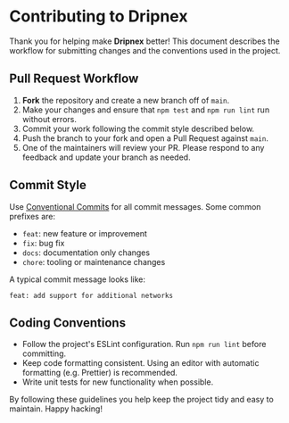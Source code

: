 # Contributing to Dripnex

Thank you for helping make **Dripnex** better! This document describes the workflow for submitting changes and the conventions used in the project.

## Pull Request Workflow

1. **Fork** the repository and create a new branch off of `main`.
2. Make your changes and ensure that `npm test` and `npm run lint` run without errors.
3. Commit your work following the commit style described below.
4. Push the branch to your fork and open a Pull Request against `main`.
5. One of the maintainers will review your PR. Please respond to any feedback and update your branch as needed.

## Commit Style

Use [Conventional Commits](https://www.conventionalcommits.org/) for all commit messages. Some common prefixes are:

- `feat`: new feature or improvement
- `fix`: bug fix
- `docs`: documentation only changes
- `chore`: tooling or maintenance changes

A typical commit message looks like:

```
feat: add support for additional networks
```

## Coding Conventions

- Follow the project's ESLint configuration. Run `npm run lint` before committing.
- Keep code formatting consistent. Using an editor with automatic formatting (e.g. Prettier) is recommended.
- Write unit tests for new functionality when possible.

By following these guidelines you help keep the project tidy and easy to maintain. Happy hacking!

